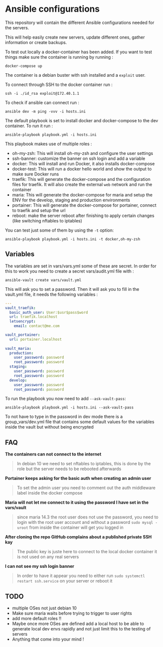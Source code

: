 # Ansible configurations

This repository will contain the different Ansible configurations needed for the servers.

This will help easily create new servers, update different ones, gather information or create backups.

To test out locally a docker-container has been added. If you want to test things make sure the container is running by running :

`docker-compose up`

The container is a debian buster with ssh installed and a `exploit` user.

To connect through SSH to the docker container run :

`ssh -i ./id_rsa exploit@172.40.1.1`

To check if ansible can connect run :

`ansible dev -m ping -vvv -i hosts.ini`

The default playbook is set to install docker and docker-compose to the dev container. To run it run :

`ansible-playbook playbook.yml -i hosts.ini`

This playbook makes use of multiple roles :
- oh-my-zsh: This will install oh-my-zsh and configure the user settings
- ssh-banner: customize the banner on ssh login and add a variable
- docker: This will install and run Docker, it also installs docker-compose
- docker-test: This will run a docker hello world and show the output to make sure Docker runs
- traefik: This will generate the docker-compose and the configuration files for traefik. It will also create the external `web` network and run the container
- maria: This will generate the docker-compose for maria and setup the ENV for the develop, staging and production environments
- portainer: This will generate the docker-compose for portainer, connect to traefik and setup the url
- reboot: make the server reboot after finishing to apply certain changes (like switching nftables to iptables)

You can test just some of them by using the `-t` option:

`ansible-playbook playbook.yml -i hosts.ini -t docker,oh-my-zsh`

## Variables

The variables are set in vars/vars.yml some of these are secret. In order for this to work you need to create a secret vars/audit.yml file with :

`ansible-vault create vars/vault.yml`

This will ask you to set a password. Then it will ask you to fill in the vault.yml file, it needs the following variables :

```yaml
---
vault_traefik:
  basic_auth_user: User:$usr$pass$word
  url: traefik.localhost
  letsencrypt:
    email: contact@me.com

vault_portainer:
  url: portainer.localhost
 
vault_maria:
  production:
    user_password: password
    root_password: password
  staging:
    user_password: password
    root_password: password
  develop:
    user_password: password
    root_password: password 
```

To run the playbook you now need to add `--ask-vault-pass`:

`ansible-playbook playbook.yml -i hosts.ini --ask-vault-pass`

To not have to type in the password in dev mode there is a group_vars/dev.yml file that contains some default values for the variables inside the vault but without being encrypted

## FAQ

**The containers can not connect to the internet**
> In debian 10 we need to set nftables to iptables, this is done by the role but the server needs to be rebooted afterwards

**Portainer keeps asking for the basic auth when creating an admin user**
> To set the admin user you need to comment out the auth middleware label inside the docker compose

**Maria will not let me connect to it using the password I have set in the vars/vault**
> since maria 14.3 the root user does not use the password, you need to login with the root user account and without a password
> `sudo mysql -uroot` from inside the container will get you logged in

**After cloning the repo GitHub complains about a published private SSH kay**
> The public key is juste here to connect to the local docker container it is not used on any real servers

**I can not see my ssh login banner**
> In order to have it appear you need to either run `sudo systemctl restart ssh.service` on your server or reboot it

## TODO

- multiple OSes not just debian 10
- Make sure maria waits before trying to trigger to user rights
- add more default roles !!
- Maybe once more OSes are defined add a local host to be able to generate local dev envs rapidly and not just limit this to the testing of servers
- Anything that come into your mind !
 


